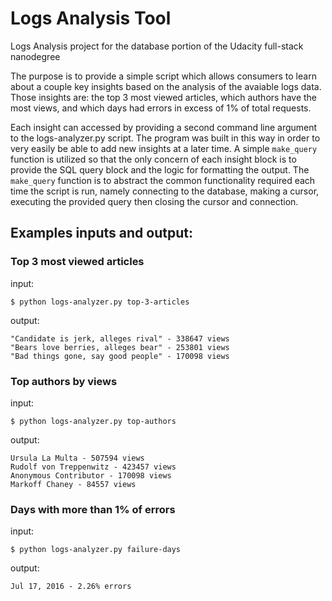 # Logs Analysis Tool
Logs Analysis project for the database portion of the Udacity full-stack nanodegree

The purpose is to provide a simple script which allows consumers to learn about a couple key insights based on the analysis of the avaiable logs data. Those insights are: the top 3 most viewed articles, which authors have the most views, and which days had errors in excess of 1% of total requests.

Each insight can accessed by providing a second command line argument to the logs-analyzer.py script. The program was built in this way in order to very easily be able to add new insights at a later time. A simple `make_query` function is utilized so that the only concern of each insight block is to provide the SQL query block and the logic for formatting the output. The `make_query` function is to abstract the common functionality required each time the script is run, namely connecting to the database, making a cursor, executing the provided query then closing the cursor and connection.


## Examples inputs and output:

### Top 3 most viewed articles

input:
```
$ python logs-analyzer.py top-3-articles
```

output:
```
"Candidate is jerk, alleges rival" - 338647 views
"Bears love berries, alleges bear" - 253801 views
"Bad things gone, say good people" - 170098 views
```
### Top authors by views

input:
```
$ python logs-analyzer.py top-authors
```

output:
```
Ursula La Multa - 507594 views
Rudolf von Treppenwitz - 423457 views
Anonymous Contributor - 170098 views
Markoff Chaney - 84557 views
```

### Days with more than 1% of errors

input:
```
$ python logs-analyzer.py failure-days
```

output:
```
Jul 17, 2016 - 2.26% errors
```
